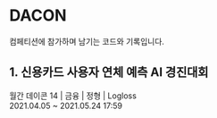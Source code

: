 # DACON 
컴페티션에 참가하며 남기는 코드와 기록입니다.

## 1. 신용카드 사용자 연체 예측 AI 경진대회
월간 데이콘 14 | 금융 | 정형 | Logloss<br>
2021.04.05 ~ 2021.05.24 17:59

